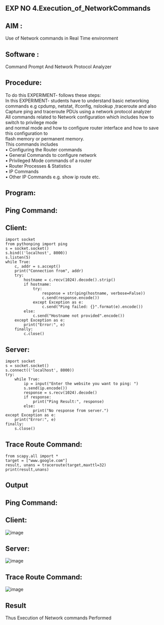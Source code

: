 ## EXP NO 4.Execution_of_NetworkCommands
## AIM :
Use of Network commands in Real Time environment
## Software : 
Command Prompt And Network Protocol Analyzer
## Procedure: 
To do this EXPERIMENT- follows these steps:
<BR>
In this EXPERIMENT- students have to understand basic networking commands e.g cpdump, netstat, ifconfig, nslookup ,traceroute and also Capture ping and traceroute PDUs using a network protocol analyzer 
<BR>
All commands related to Network configuration which includes how to switch to privilege mode
<BR>
and normal mode and how to configure router interface and how to save this configuration to
<BR>
flash memory or permanent memory.
<BR>
This commands includes
<BR>
• Configuring the Router commands
<BR>
• General Commands to configure network
<BR>
• Privileged Mode commands of a router 
<BR>
• Router Processes & Statistics
<BR>
• IP Commands
<BR>
• Other IP Commands e.g. show ip route etc.
<BR>

## Program:
## Ping Command:
## Client:
```
import socket 
from pythonping import ping
s = socket.socket()
s.bind(('localhost', 8000))
s.listen(5)
while True:
    c, addr = s.accept()
    print("Connection from", addr)
    try:
        hostname = c.recv(1024).decode().strip()
        if hostname:
            try:
                response = str(ping(hostname, verbose=False))
                c.send(response.encode())
            except Exception as e:
                c.send("Ping failed: {}".format(e).encode())
        else:
            c.send("Hostname not provided".encode())
    except Exception as e:
        print("Error:", e)
    finally:
        c.close()
```
## Server:
```
import socket
s = socket.socket()
s.connect(('localhost', 8000))
try:
    while True:
        ip = input("Enter the website you want to ping: ")
        s.send(ip.encode())
        response = s.recv(1024).decode()
        if response:
            print("Ping Result:", response)
        else:
            print("No response from server.")
except Exception as e:
    print("Error:", e)
finally:
    s.close()
```
## Trace Route Command:
```
from scapy.all import *
target = ["www.google.com"]
result, unans = traceroute(target,maxttl=32)
print(result,unans)
```

## Output
## Ping Command:
## Client:

![image](https://github.com/sruthiviswanadham/4.Execution_of_NetworkCommends/assets/151760421/4b801c6b-c904-4085-9080-6db0fdf6753c)

## Server:

![image](https://github.com/sruthiviswanadham/4.Execution_of_NetworkCommends/assets/151760421/ce123219-15e3-4261-8e61-b6c554a302c9)

## Trace Route Command:

![image](https://github.com/sruthiviswanadham/4.Execution_of_NetworkCommends/assets/151760421/25af5a84-6eac-4a72-801b-eb3ddacc18a2)

## Result
Thus Execution of Network commands Performed 
